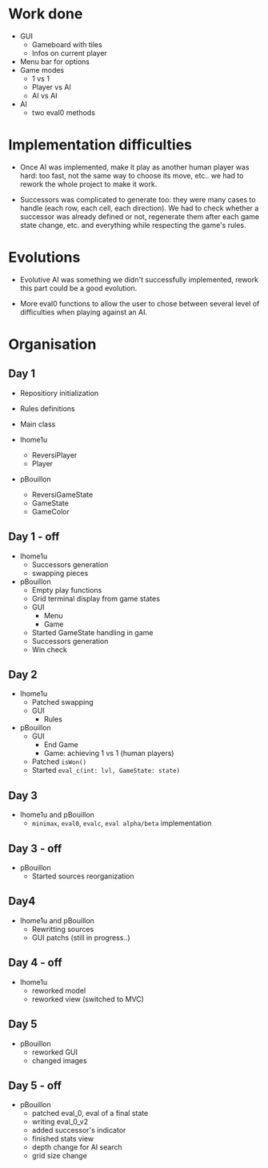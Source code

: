# Work done
* GUI
    * Gameboard with tiles
    * Infos on current player
* Menu bar for options
* Game modes
    * 1 vs 1
    * Player vs AI
    * AI vs AI
* AI
    * two eval0 methods
    
# Implementation difficulties
* Once AI was implemented, make it play as another human player
was hard: too fast, not the same way to choose its move, etc.. we had
to rework the whole project to make it work.

* Successors was complicated to generate too: they were many cases to handle 
(each row, each cell, each direction). We had to check whether a successor was
already defined or not, regenerate them after each game state change, etc. and 
everything while respecting the game's rules.


# Evolutions
* Evolutive AI was something we didn't successfully implemented,
rework this part could be a good evolution.

* More eval0 functions to allow the user to chose between several
level of difficulties when playing against an AI.

# Organisation
## Day 1
* Repositiory initialization
* Rules definitions
* Main class

* lhome1u
    * ReversiPlayer
    * Player
* pBouillon
    * ReversiGameState
    * GameState
    * GameColor
    
## Day 1 - off
* lhome1u
    * Successors generation
    * swapping pieces
* pBouillon
    * Empty play functions
    * Grid terminal display from game states
    * GUI
        * Menu
        * Game  
    * Started GameState handling in game
    * Successors generation
    * Win check
    
## Day 2
* lhome1u
    * Patched swapping
    * GUI
        * Rules
* pBouillon
    * GUI
        * End Game
        * Game: achieving 1 vs 1 (human players)
    * Patched `isWon()`
    * Started `eval_c(int: lvl, GameState: state)`

## Day 3
* lhome1u and pBouillon
    * `minimax`, `eval0`, `evalc`, `eval alpha/beta` implementation

## Day 3 - off
* pBouillon
    * Started sources reorganization

## Day4
* lhome1u and pBouillon
    * Rewritting sources
    * GUI patchs (still in progress..)

## Day 4 - off
* lhome1u
    * reworked model
    * reworked view (switched to MVC)

## Day 5
* pBouillon
    * reworked GUI
    * changed images

## Day 5 - off
* pBouillon
    * patched eval_0, eval of a final state
    * writing eval_0_v2 
    * added successor's indicator
    * finished stats view
    * depth change for AI search
    * grid size change